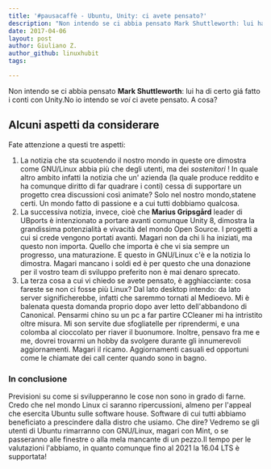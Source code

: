 ```yaml
---
title: '#pausacaffè - Ubuntu, Unity: ci avete pensato?'
description: "Non intendo se ci abbia pensato Mark Shuttleworth: lui ha di certo giá fatto i conti con Unity."
date: 2017-04-06
layout: post
author: Giuliano Z.
author_github: linuxhubit
tags:

---
```

Non intendo se ci abbia pensato **Mark Shuttleworth**: lui ha di certo giá fatto i conti con Unity.No io intendo se _voi_ ci avete pensato. A cosa?

## Alcuni aspetti da considerare

Fate attenzione a questi tre aspetti:

1.  La notizia che sta scuotendo il nostro mondo in queste ore dimostra come GNU/Linux abbia più che degli utenti, ma dei _sostenitori_ ! In quale altro ambito infatti la notizia che un' azienda (la quale produce reddito e ha comunque diritto di far quadrare i conti) cessa di supportare un progetto crea discussioni così animate? Solo nel nostro mondo,statene certi. Un mondo fatto di passione e a cui tutti dobbiamo qualcosa.
2.  La successiva notizia, invece, cioè che **Marius Gripsgård** leader di UBports è intenzionato a portare avanti comunque Unity 8, dimostra la grandissima potenzialità e vivacità del mondo Open Source. I progetti a cui si crede vengono portati avanti. Magari non da chi li ha iniziati, ma questo non importa. Quello che importa è che vi sia sempre un progresso, una maturazione. E questo in GNU/Linux c'è e la notizia lo dimostra. Magari mancano i soldi ed è per questo che una donazione per il vostro team di sviluppo preferito non è mai denaro sprecato.
3.  La terza cosa a cui vi chiedo se avete pensato, è agghiacciante: cosa fareste se non ci fosse più Linux? Dal lato desktop intendo: da lato server significherebbe, infatti che saremmo tornati al Medioevo. Mi è balenata questa domanda proprio dopo aver letto dell'abbandono di Canonical. Pensarmi chino su un pc a far partire CCleaner mi ha intristito oltre misura. Mi son servite due sfogliatelle per riprendermi, e una colomba al cioccolato per riaver il buonumore. Inoltre, pensavo fra me e me, dovrei trovarmi un hobby da svolgere durante gli innumerevoli aggiornamenti. Magari il ricamo. Aggiornamenti casuali ed opportuni come le chiamate dei call center quando sono in bagno.

### In conclusione

Previsioni su come si svilupperanno le cose non sono in grado di farne. Credo che nel mondo Linux ci saranno ripercussioni, almeno per l'appeal che esercita Ubuntu sulle software house. Software di cui tutti abbiamo beneficiato a prescindere dalla distro che usiamo. Che dire? Vedremo se gli utenti di Ubuntu rimarranno con GNU/Linux, magari con Mint, o se passeranno alle finestre o alla mela mancante di un pezzo.Il tempo per le valutazioni l'abbiamo, in quanto comunque fino al 2021 la 16.04 LTS è supportata!